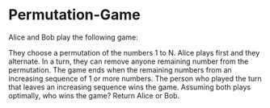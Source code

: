 # Permutation-Game

Alice and Bob play the following game:

They choose a permutation of the numbers 1 to N.
Alice plays first and they alternate.
In a turn, they can remove anyone remaining number from the permutation.
The game ends when the remaining numbers from an increasing sequence of 1 or more numbers. The person who played the turn that leaves an increasing sequence wins the game.
Assuming both plays optimally, who wins the game? Return Alice or Bob.
